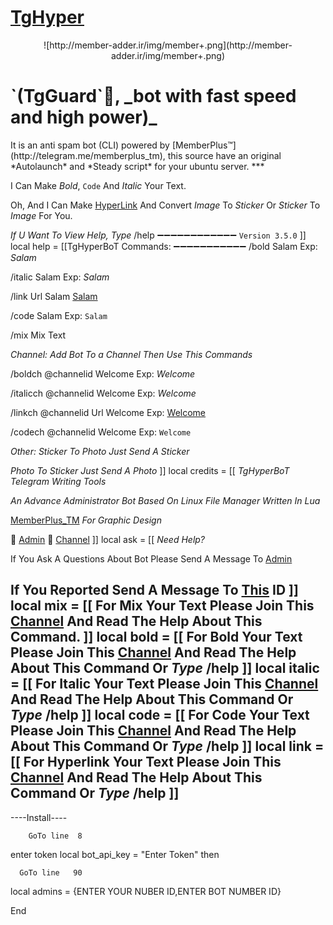 # [TgHyper](https://telegram.me/tghyperbot)

<p align="center"> ![http://member-adder.ir/img/member+.png](http://member-adder.ir/img/member+.png)
<h1 align="left">`(TgGuard`👑, _bot with fast speed and high power)_</h1><p align=centert">  It is an anti spam bot (CLI) powered by [MemberPlus™](http://telegram.me/memberplus_tm), this source have an original *Autolaunch* and *Steady script* for your ubuntu server.
***


I Can Make *Bold*, `Code` And _Italic_ Your Text.

Oh, And I Can Make [HyperLink](www.telegram.me/MemberPlus_TM) And Convert *Image* To *Sticker* Or *Sticker* To *Image* For You.

*If U Want To View Help, Type* /help
➖➖➖➖➖➖➖➖➖➖➖➖
`Version 3.5.0`
]]
local help = [[TgHyperBoT Commands:
➖➖➖➖➖➖➖➖➖➖➖
/bold Salam
Exp: *Salam*

/italic Salam
Exp: _Salam_

/link Url Salam
[Salam](https://google.com)

/code Salam
Exp: `Salam`

/mix
Mix Text

*Channel:*
*Add Bot To a Channel Then Use This Commands*

/boldch @channelid Welcome
Exp: *Welcome*

/italicch @channelid Welcome
Exp: _Welcome_

/linkch @channelid Url Welcome
Exp: [Welcome](https://google.com)

/codech @channelid Welcome
Exp: `Welcome`


*Other:*
*Sticker To Photo* 
_Just Send A Sticker_

*Photo To Sticker*
_Just Send A Photo_
]]
local credits = [[ *TgHyperBoT*
*Telegram Writing Tools*

*An Advance Administrator Bot Based On Linux File Manager Written In Lua*

[MemberPlus_TM](www.telegram.me/MemberPlus_TM)
*For Graphic Design*

👤 [Admin](https://telegram.me/sajjad_021)
📢 [Channel](https://telegram.me/MemberPlus_TM)
]]
local ask = [[ *Need Help?*

If You Ask A Questions About Bot Please Send A Message To [Admin](https://telegram.me/SAJJAD_021)

If You Reported Send A Message To [This](https://telegram.me/tgmessengerbot) ID
]]
local mix = [[ For Mix Your Text Please Join This [Channel](https://telegram.me/MemberPlus_TM) And Read The Help About This Command. ]]
local bold = [[ For Bold Your Text Please Join This [Channel](https://telegram.me/MemberPlus_TM) And Read The Help About This Command Or *Type* /help ]]
local italic = [[ For Italic Your Text Please Join This [Channel](https://telegram.me/MemberPlus_TM) And Read The Help About This Command Or *Type* /help ]]
local code = [[ For Code Your Text Please Join This [Channel](https://telegram.me/MemberPlus_TM) And Read The Help About This Command Or *Type* /help ]]
local link = [[ For Hyperlink Your Text Please Join This [Channel](https://telegram.me/MemberPlus_TM) And Read The Help About This Command Or *Type* /help ]]
-------

----Install----

        GoTo line  8 
enter token
  local bot_api_key = "Enter Token"
   then
  
      GoTo line   90
  local admins = {ENTER YOUR NUBER ID,ENTER BOT NUMBER ID}
    
  End    
  
 
